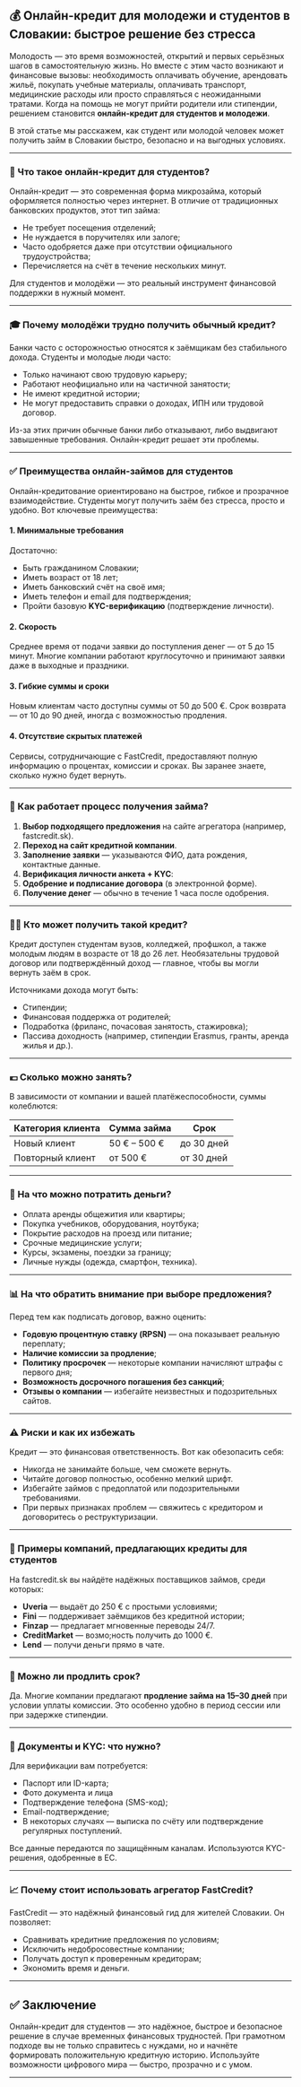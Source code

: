## 💰 Онлайн-кредит для молодежи и студентов в Словакии: быстрое решение без стресса

Молодость — это время возможностей, открытий и первых серьёзных шагов в самостоятельную жизнь. Но вместе с этим часто возникают и финансовые вызовы: необходимость оплачивать обучение, арендовать жильё, покупать учебные материалы, оплачивать транспорт, медицинские расходы или просто справляться с неожиданными тратами. Когда на помощь не могут прийти родители или стипендии, решением становится **онлайн-кредит для студентов и молодежи**.

В этой статье мы расскажем, как студент или молодой человек может получить займ в Словакии быстро, безопасно и на выгодных условиях.

---

### 📌 Что такое онлайн-кредит для студентов?

Онлайн-кредит — это современная форма микрозайма, который оформляется полностью через интернет. В отличие от традиционных банковских продуктов, этот тип займа:

- Не требует посещения отделений;
- Не нуждается в поручителях или залоге;
- Часто одобряется даже при отсутствии официального трудоустройства;
- Перечисляется на счёт в течение нескольких минут.

Для студентов и молодёжи — это реальный инструмент финансовой поддержки в нужный момент.

---

### 🎓 Почему молодёжи трудно получить обычный кредит?

Банки часто с осторожностью относятся к заёмщикам без стабильного дохода. Студенты и молодые люди часто:

- Только начинают свою трудовую карьеру;
- Работают неофициально или на частичной занятости;
- Не имеют кредитной истории;
- Не могут предоставить справки о доходах, ИПН или трудовой договор.

Из-за этих причин обычные банки либо отказывают, либо выдвигают завышенные требования. Онлайн-кредит решает эти проблемы.

---

### ✅ Преимущества онлайн-займов для студентов

Онлайн-кредитование ориентировано на быстрое, гибкое и прозрачное взаимодействие. Студенты могут получить заём без стресса, просто и удобно. Вот ключевые преимущества:

#### 1. Минимальные требования

Достаточно:

- Быть гражданином Словакии;
- Иметь возраст от 18 лет;
- Иметь банковский счёт на своё имя;
- Иметь телефон и email для подтверждения;
- Пройти базовую **KYC-верификацию** (подтверждение личности).

#### 2. Скорость

Среднее время от подачи заявки до поступления денег — от 5 до 15 минут. Многие компании работают круглосуточно и принимают заявки даже в выходные и праздники.

#### 3. Гибкие суммы и сроки

Новым клиентам часто доступны суммы от 50 до 500 €. Срок возврата — от 10 до 90 дней, иногда с возможностью продления.

#### 4. Отсутствие скрытых платежей

Сервисы, сотрудничающие с FastCredit, предоставляют полную информацию о процентах, комиссии и сроках. Вы заранее знаете, сколько нужно будет вернуть.

---

### 🔎 Как работает процесс получения займа?

1. **Выбор подходящего предложения** на сайте агрегатора (например, fastcredit.sk).
2. **Переход на сайт кредитной компании**.
3. **Заполнение заявки** — указываются ФИО, дата рождения, контактные данные.
4. **Верификация личности анкета + KYC**:
5. **Одобрение и подписание договора** (в электронной форме).
6. **Получение денег** — обычно в течение 1 часа после одобрения.

---

### 👨‍🎓 Кто может получить такой кредит?

Кредит доступен студентам вузов, колледжей, профшкол, а также молодым людям в возрасте от 18 до 26 лет. Необязательны трудовой договор или подтверждённый доход — главное, чтобы вы могли вернуть заём в срок.

Источниками дохода могут быть:

- Стипендии;
- Финансовая поддержка от родителей;
- Подработка (фриланс, почасовая занятость, стажировка);
- Пассива доходность (например, стипендии Erasmus, гранты, аренда жилья и др.).

---

### 💶 Сколько можно занять?

В зависимости от компании и вашей платёжеспособности, суммы колеблются:

| Категория клиента | Сумма займа  | Срок        |
| ----------------- | ------------ | ----------- |
| Новый клиент      | 50 € – 500 € | до 30 дней |
| Повторный клиент  | от 500 €     | от 30 дней  |

---

### 📌 На что можно потратить деньги?

- Оплата аренды общежития или квартиры;
- Покупка учебников, оборудования, ноутбука;
- Покрытие расходов на проезд или питание;
- Срочные медицинские услуги;
- Курсы, экзамены, поездки за границу;
- Личные нужды (одежда, смартфон, техника).

---

### 📊 На что обратить внимание при выборе предложения?

Перед тем как подписать договор, важно оценить:

- **Годовую процентную ставку (RPSN)** — она показывает реальную переплату;
- **Наличие комиссии за продление**;
- **Политику просрочек** — некоторые компании начисляют штрафы с первого дня;
- **Возможность досрочного погашения без санкций**;
- **Отзывы о компании** — избегайте неизвестных и подозрительных сайтов.

---

### ⚠️ Риски и как их избежать

Кредит — это финансовая ответственность. Вот как обезопасить себя:

- Никогда не занимайте больше, чем сможете вернуть.
- Читайте договор полностью, особенно мелкий шрифт.
- Избегайте займов с предоплатой или подозрительными требованиями.
- При первых признаках проблем — свяжитесь с кредитором и договоритесь о реструктуризации.

---

### 📌 Примеры компаний, предлагающих кредиты для студентов

На fastcredit.sk вы найдёте надёжных поставщиков займов, среди которых:

- **Uveria** — выдаёт до 250 € с простыми условиями;
- **Fini** — поддерживает заёмщиков без кредитной истории;
- **Finzap** — предлагает мгновенные переводы 24/7.
- **CreditMarket** — возмо;ность получить до 1000 €.
- **Lend** — получи деньги прямо в чате.

---

### 🔁 Можно ли продлить срок?

Да. Многие компании предлагают **продление займа на 15–30 дней** при условии уплаты комиссии. Это особенно удобно в период сессии или при задержке стипендии.

---

### 🧾 Документы и KYC: что нужно?

Для верификации вам потребуется:

- Паспорт или ID-карта;
- Фото документа и лица
- Подтверждение телефона (SMS-код);
- Email-подтверждение;
- В некоторых случаях — выписка по счёту или подтверждение регулярных поступлений.

Все данные передаются по защищённым каналам. Используются KYC-решения, одобренные в ЕС.

---

### 📈 Почему стоит использовать агрегатор FastCredit?

FastCredit — это надёжный финансовый гид для жителей Словакии. Он позволяет:

- Сравнивать кредитние предложения по условиям;
- Исключить недобросовестные компании;
- Получать доступ к проверенным кредиторам;
- Экономить время и деньги.

---

## ✅ Заключение

Онлайн-кредит для студентов — это надёжное, быстрое и безопасное решение в случае временных финансовых трудностей. При грамотном подходе вы не только справитесь с нуждами, но и начнёте формировать положительную кредитную историю. Используйте возможности цифрового мира — быстро, прозрачно и с умом.

---